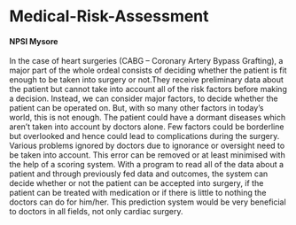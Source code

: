 # Medical-Risk-Assessment
#### NPSI Mysore
In the case of heart surgeries (CABG – Coronary Artery Bypass Grafting), a major part of the whole ordeal consists of deciding whether the patient is fit enough to be taken into surgery or not.They receive preliminary data about the patient but cannot take into account all of the risk factors before making a decision. Instead, we can consider major factors, to decide whether the patient can be operated on.
But, with so many other factors in today’s world, this is not enough. The patient could have a dormant diseases which aren’t taken into account by doctors alone. Few factors could be borderline but overlooked and hence could lead to complications during the surgery.  Various problems ignored by doctors due to ignorance or oversight need to be taken into account.
This error can be removed or at least minimised with the help of a scoring system.
With a program to read all of the data about a patient and through previously fed data and outcomes, the system can decide whether or not the patient can be accepted into surgery, if the patient can be treated with medication or if there is little to nothing the doctors can do for him/her.
This prediction system would be very beneficial to doctors in all fields, not only cardiac surgery.

